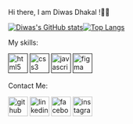 Hi there, I am Diwas Dhakal !👋👋

[![Diwas's GitHub stats](https://github-readme-stats.vercel.app/api?username=Diwasdh&card_width=150)](https://github.com/Diwasdh/github-readme-stats)[![Top Langs](https://github-readme-stats.vercel.app/api/top-langs/?username=Diwasdh&layout=compact&card_width=450)](https://github.com/Diwasdh/github-readme-stats)




My skills:

 [<img src='https://cdn.jsdelivr.net/npm/simple-icons@3.0.1/icons/html5.svg' alt='html5' height='40'>]()  [<img src='https://cdn.jsdelivr.net/npm/simple-icons@3.0.1/icons/css3.svg' alt='css3' height='40'>]()  [<img src='https://cdn.jsdelivr.net/npm/simple-icons@3.0.1/icons/javascript.svg' alt='javascript' height='40'>]()  [<img src='https://cdn.jsdelivr.net/npm/simple-icons@3.0.1/icons/figma.svg' alt='figma' height='40'>]()  



Contact Me:

[<img src='https://cdn.jsdelivr.net/npm/simple-icons@3.0.1/icons/github.svg' alt='github' height='40'>](https://github.com/Diwasdh)  [<img src='https://cdn.jsdelivr.net/npm/simple-icons@3.0.1/icons/linkedin.svg' alt='linkedin' height='40'>](https://www.linkedin.com/in/diwasdh/)  [<img src='https://cdn.jsdelivr.net/npm/simple-icons@3.0.1/icons/facebook.svg' alt='facebook' height='40'>](https://www.facebook.com/diwasdh)  [<img src='https://cdn.jsdelivr.net/npm/simple-icons@3.0.1/icons/instagram.svg' alt='instagram' height='40'>](https://www.instagram.com/diwas.dhakal/) 
